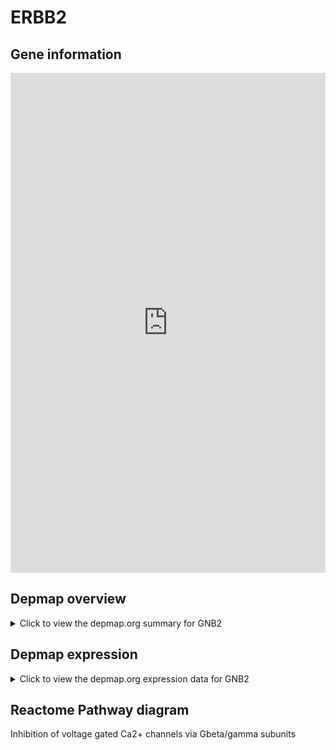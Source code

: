 <h1>ERBB2</h1>

<h2>Gene information</h2>
<iframe src="https://depmap.org/portal/gene/GNB2?tab=about" style="border:none;width:100%;height:800px"></iframe>

<h2>Depmap overview</h2>
<details>
  <summary>Click to view the depmap.org summary for GNB2</summary>
  <iframe src="https://depmap.org/portal/gene/GNB2?tab=overview" style="border:none;width:100%;height:800px"></iframe>
</details>

<h2>Depmap expression</h2>
<details>
  <summary>Click to view the depmap.org expression data for GNB2</summary>
  <iframe src="https://depmap.org/portal/gene/GNB2?tab=characterization" style="border:none;width:100%;height:800px"></iframe>
</details>



<h2>Reactome Pathway diagram</h2>
Inhibition  of voltage gated Ca2+ channels via Gbeta/gamma subunits
<div id="diagramHolder"></div>

<script>
    //Creating the Reactome Diagram widget
    //Take into account a proxy needs to be set up in your server side pointing to www.reactome.org
    function onReactomeDiagramReady(){  //This function is automatically called when the widget code is ready to be used
        var diagram = Reactome.Diagram.create({
            "placeHolder" : "diagramHolder",
            "width" : 900,
            "height" : 500
        });

        //Initialising it to the "Hemostasis" pathway
        diagram.loadDiagram("R-HSA-997272");

        //Adding different listeners

        diagram.onDiagramLoaded(function (loaded) {
            console.info("Loaded ", loaded);
            diagram.flagItems("BAD");
	    diagram.flagItems("Q92934");
            if (loaded == "R-HSA-997272") diagram.selectItem("R-HSA-997272");
        });

     }
</script>



